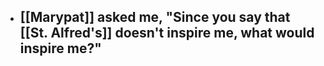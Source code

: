 - [[Marypat]] asked me, "Since you say that [[St. Alfred's]] doesn't **inspire** me, what would inspire me?"
	-